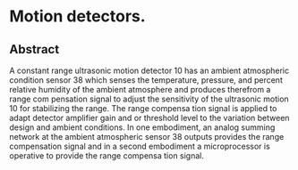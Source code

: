 # Motion detectors.

## Abstract
A constant range ultrasonic motion detector 10 has an ambient atmospheric condition sensor 38 which senses the temperature, pressure, and percent relative humidity of the ambient atmosphere and produces therefrom a range com pensation signal to adjust the sensitivity of the ultrasonic motion 10 for stabilizing the range. The range compensa tion signal is applied to adapt detector amplifier gain and or threshold level to the variation between design and ambient conditions. In one embodiment, an analog summing network at the ambient atmospheric sensor 38 outputs provides the range compensation signal and in a second embodiment a microprocessor is operative to provide the range compensa tion signal.